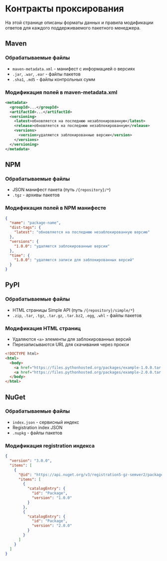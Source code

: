 # Контракты проксирования

На этой странице описаны форматы данных и правила модификации ответов для каждого поддерживаемого пакетного менеджера.

## Maven

### Обрабатываемые файлы

* `maven-metadata.xml` - манифест с информацией о версиях
* `.jar`, `.war`, `.ear` - файлы пакетов
* `.sha1`, `.md5` - файлы контрольных сумм

### Модификация полей в maven-metadata.xml

```xml
<metadata>
  <groupId>...</groupId>
  <artifactId>...</artifactId>
  <versioning>
    <latest>обновляется на последнюю незаблокированную</latest>
    <release>обновляется на последнюю незаблокированную</release>
    <versions>
      <version>удаляются заблокированные версии</version>
    </versions>
  </versioning>
</metadata>
```

## NPM

### Обрабатываемые файлы

* JSON манифест пакета (путь `/{repository}/*`)
* `.tgz` - архивы пакетов

### Модификация полей в NPM манифесте

```json
{
  "name": "package-name",
  "dist-tags": {
    "latest": "обновляется на последнюю незаблокированную версию"
  },
  "versions": {
    "1.0.0": "удаляются заблокированные версии"
  },
  "time": {
    "1.0.0": "удаляются записи для заблокированных версий"
  }
}
```

## PyPI

### Обрабатываемые файлы

* HTML страницы Simple API (путь `/{repository}/simple/*`)
* `.zip`, `.tar`, `.tgz`, `.tar.gz`, `.tar.bz2`, `.egg`, `.whl` - файлы пакетов

### Модификация HTML страниц

* Удаляются `<a>` элементы для заблокированных версий
* Перезаписываются URL для скачивания через прокси

```html
<!DOCTYPE html>
<html>
  <body>
    <a href="https://files.pythonhosted.org/packages/example-1.0.0.tar.gz">example-1.0.0.tar.gz</a>
    <a href="https://files.pythonhosted.org/packages/example-2.0.0.tar.gz">example-2.0.0.tar.gz</a>
  </body>
</html>
```

## NuGet

### Обрабатываемые файлы

* `index.json` - сервисный индекс
* Registration index JSON
* `.nupkg` - файлы пакетов

### Модификация registration индекса

```json
{
  "version": "3.0.0",
  "items": [
    {
      "@id": "https://api.nuget.org/v3/registration5-gz-semver2/package/index.json",
      "items": [
        {
          "catalogEntry": {
            "id": "Package",
            "version": "1.0.0"
          }
        },
        {
          "catalogEntry": {
            "id": "Package",
            "version": "2.0.0"
          }
        }
      ]
    }
  ]
}
```
